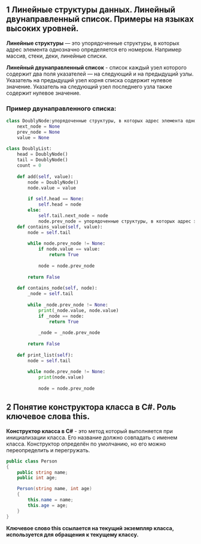 ## 1 Линейные структуры данных. Линейный двунаправленный список. Примеры на языках высоких уровней.

**Линейные структуры** — это упорядоченные структуры, в которых адрес элемента однозначно определяется его номером. Например массив, стеки, деки, линейные списки.

**Линейный двунаправленный список** - список каждый узел которого содержит два поля указателей — на следующий и на предыдущий узлы. Указатель на предыдущий узел корня списка содержит нулевое значение. Указатель на следующий узел последнего узла также содержит нулевое значение.

### Пример двунаправленного списка:
```python
class DoublyNode:упорядоченные структуры, в которых адрес элемента однозначно определяется его номером.
    next_node = None
    prev_node = None
    value = None
  
class DoublyList:
    head = DoublyNode()
    tail = DoublyNode()
    count = 0
  
    def add(self, value):
        node = DoublyNode()
        node.value = value
    
        if self.head == None:
            self.head = node
        else:
            self.tail.next_node = node
            node.prev_node = упорядоченные структуры, в которых адрес элемента однозначно определяется его номером.
    def contains_value(self, value):
        node = self.tail
    
        while node.prev_node != None:
            if node.value == value:
                return True
            
            node = node.prev_node
    
        return False
    
    def contains_node(self, node):
        _node = self.tail
    
        while _node.prev_node != None:
            print(_node.value, node.value)
            if _node == node:
                return True
            
            _node = _node.prev_node
    
        return False
    
    def print_list(self):
        node = self.tail
    
        while node.prev_node != None:
            print(node.value)
        
            node = node.prev_node
```


## 2 Понятие конструктора класса в C#. Роль ключевое слова this.

**Конструктор класса в C#** - это метод который выполняется при инициализации класса. Его название должно совпадать с именем класса. Конструктор определён по умолчанию, но его можно переопределить и перегружать.

```cs
public class Person
{
    public string name;
    public int age;

    Person(string name, int age)
    {
        this.name = name;
        this.age = age;
    }
}
```

**Ключевое слово this ссылается на текущий экземпляр класса, используется для обращения к текущему классу.**
